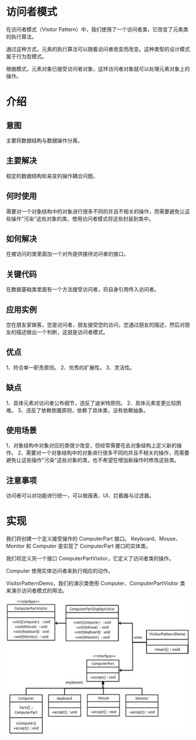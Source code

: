 # 访问者模式
在访问者模式（Visitor Pattern）中，我们使用了一个访问者类，它改变了元素类的执行算法。

通过这种方式，元素的执行算法可以随着访问者改变而改变。这种类型的设计模式属于行为型模式。

根据模式，元素对象已接受访问者对象，这样访问者对象就可以处理元素对象上的操作。

# 介绍
## 意图
主要将数据结构与数据操作分离。

## 主要解决
稳定的数据结构和易变的操作耦合问题。

## 何时使用
需要对一个对象结构中的对象进行很多不同的并且不相关的操作，而需要避免让这些操作"污染"这些对象的类，使用访问者模式将这些封装到类中。

## 如何解决
在被访问的类里面加一个对外提供接待访问者的接口。

## 关键代码
在数据基础类里面有一个方法接受访问者，将自身引用传入访问者。

## 应用实例
您在朋友家做客，您是访问者，朋友接受您的访问，您通过朋友的描述，然后对朋友的描述做出一个判断，这就是访问者模式。

## 优点
1、符合单一职责原则。
2、优秀的扩展性。
3、灵活性。

## 缺点
1、具体元素对访问者公布细节，违反了迪米特原则。
2、具体元素变更比较困难。
3、违反了依赖倒置原则，依赖了具体类，没有依赖抽象。

## 使用场景
1、对象结构中对象对应的类很少改变，但经常需要在此对象结构上定义新的操作。
2、需要对一个对象结构中的对象进行很多不同的并且不相关的操作，而需要避免让这些操作"污染"这些对象的类，也不希望在增加新操作时修改这些类。

## 注意事项
访问者可以对功能进行统一，可以做报表、UI、拦截器与过滤器。

# 实现
我们将创建一个定义接受操作的 ComputerPart 接口。
Keyboard、Mouse、Monitor 和 Computer 是实现了 ComputerPart 接口的实体类。

我们将定义另一个接口 ComputerPartVisitor，它定义了访问者类的操作。

Computer 使用实体访问者来执行相应的动作。

VisitorPatternDemo，我们的演示类使用 Computer、ComputerPartVisitor 类来演示访问者模式的用法。

![img.png](img.png)
